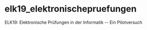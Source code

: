 # elk19_elektronischepruefungen
ELK19: Elektronische Prüfungen in der Informatik -- Ein Pilotversuch
